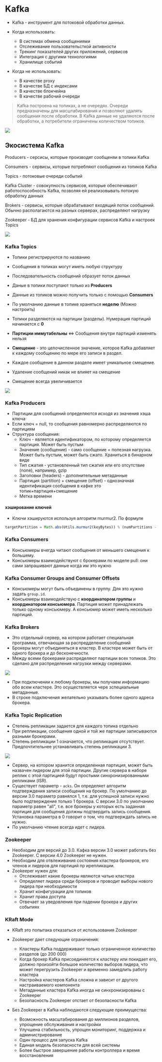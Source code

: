 # Kafka

- Kafka - инструмент для потоковой обработки данных.

- Когда использовать:
  - В системах обмена сообщениями
  - Отслеживание пользовательсткой активности
  - Трекинг показателей других приложений, сервисов
  - Интеграция с другими технологиями
  - Хранилище событий

- Когда не использовать:
    - В качестве proxy
    - В качестве БД с индексами
    - В качестве блокчейна
    - В качестве рабочий очереди

> Kafka построена на топиках, а не очередях. Очереди предназначены для масштабирования и позволяют удалять сообщения после обработки. В Kafka данные не удаляются после обработки, а потребители ограничены количеством топиков.

![](Images/Screenshot_1.png)

## Экосистема Kafka

Producers - серсисы, которые производят сообщеняи в топики Kafka

Consumers - сервисы, которые потребляют сообщения из топиков Kafka

Topics - потоковые очереди событий

Kafka Cluster - совокупность сервисов, которые обеспечивают работоспособность Kafka, позволяя ей реализовывать потокую обработку данных

Brokers - сервисы, которые обрабатывают входящий поток сообщений. Обычно располагаются на разных серверах, распределяют нагрузку

Zookeeper - БД для хранения конфигурации сервисов Kafka и настроек Topics

![](Images/Screenshot_2.png)

### Kafka Topics

- Топики регистрируются по названию
- Сообщения в топиках могут иметь любую структуру
- Последовательность сообщений образует поток данных


- Даные в топики поступают только из **Producers**
- Данные из топиков можно получить только с помощью **Consumers**
- По умолчанию данные в топике храняться **неделю** (Можно настроить)

- Топики разделяются на партиции (разделы). Нумерация партиций начинается с **0**
- **Партиции иммутабельны** <=> Сообщения внутри партиций изменять нельзя
- **Смещение** - это целочисленное значение, которое Kafka добавляет к каждому сообщению по мере его записи в раздел.
- Каждое сообщение в данном разделе имеет уникальное смещение.
- Удаление сообщений никак не влияет на смещение
- Смещение всегда увеличивается

![](Images/Screenshot_3.png)

### Kafka Producers

- Партиции для сообщений определяются исходя из значения хэша ключа
- Если ключ = null, то сообщения равномерно распределяются по партициям
- Структура сообщения:
  - Ключ - является идентификатором, по которому определяется партиция. Может быть пустым
  - Значение (сообщение) - само сообщение = полезная нагрузка. Может быть пустым, может быть сжато. Храниться в бинарном виде
  - Тип сжатия - установленный тип сжатия или его отсутствие (none), например, gzip
  - Заголовки (headers) - дополнительные метаданные
  - Партиция (partition) + смещение (offset) - однозначная идентификация сообщения в кафке это топик+партиция+смещение
  - Метка времени

#### хэширование ключей

- Ключи хэшируются используя алгоритм murmur2. По формуле
```javascript
targetPartition = Math.abs(Utils.murmur2(keyBytes)) % (numPartitions - 1)
```

### Kafka Consumers

- Консьюмеры вчегда читают сообщения от меньшего смещения к большему.
- Консьюмеры взаимодействуют с брокерами по моделе pull: они сами запрашивают данные когда им это нужно

### Kafka Consumer Groups and Consumer Offsets

- Консьюмеры могут быть объединены в группу. Для это нужно задать `group.id`.
- Консьюмеры взаимодействую с **координатором группы** и **координатором консьюмера**. Партиция может принадлежать только одному консьюмеру. А консьюмер может иметь несколько партиций.

### Kafka Brokers

- Это отдельный сервер, на котором работает специальная программа, отвечающая за распредделение сообщений
- Брокеры могут объединяться в кластер. В кластере может быть от одного брокера и до бесконечности.
- Между всеми брокерами распределяют партиции всех топиков. Это сделано для распределения нагрузки между серверами.

![](Images/Screenshot_4.png)

- При подключении к любому брокеры, мы получаем информацию обо всем кластере. Это осуществляется чере зспециальные метаданные.
- В строке подключения желательно указывать более одного адреса брокера.

### Kafka Topic Replication

- Степень репликации задается для каждого топика отдельно
- При репликации, сообщения одной и той же партиции записываются разными брокерами.
- Степень репликации 1 означается, что репликация отсутствует. Предпочтительнее устанавливать степень репликации 3.

![](Images/Screenshot_5.png)

- Сервер, на котором хранится определенная партиция, может быть назвачен лидером для этой партиции. Другие  сервера в наборе реплик с этой партицией будут простыми синхронизированными репликами (ISR).
- Существует параметр - `acks`. Он определяет алгоритм подтверждения записи сообщения на брокер. По умолчанию до версии 3.0 параметр равнялся 1, т.е. для успешной записи нужно было подтверждение только 1 брокера. С версии 3.0 по умолчанию параметр равен "all", т.е. все брокеры у которых есть заданная партиция для сообщения должны подтвердить запись сообщения. Установка параметра в 0 говорит о том, что подтверждать запись не нужно.
- По умолчанию чтение всегда идет с лидера.

### Zookeeper

- Необходим для версий до 3.0. Кафка версии 3.0 может работать без Zookeeper. С версии 4.0 Zookeeper не нужен.
- Необходим для отвлеживания состояния кластера брокеров, его членов и лидеров для партиций пр ирепликации.
- Zookeeper нужен для:
  - Отслеживает какие брокеры являются чатью кластера
  - Определяет лидера среди брокеров и проводит выборы нового лидера при необходимости
  - Хранит конфигурации для топиков
  - Хранит права доступа
  - Отвечает за уведовления при падении брокера и других событиях

### KRaft Mode

- KRaft это попытака отказаться от использования Zookeeper
- Zookeeper дает следующие ограничения:
  - Кластеры Kafka поддерживают только ограниченное количество разделов (до 200 000)
  - Когда брокер Kafka присоединяется к кластеру или покидает его, должно произойти большое количество выборов лидера, что может перегрузить Zookeeper и временно замедлить работу кластера
  - Настройка кластеров Kafka сложна и зависит от другого настраиваемого компонента
  - Метаданные кластера Kafka иногда не синхронизированы с Zookeeper
  - Безопасность Zookeeper отстает от безопасности Kafka

- Без Zookeeper в Kafka наблюдаются следующие преимущества:
  - Возможность масштабирования до миллионов разделов, упрощение обслуживания и настройки
  - Улучшена стабильность, упрощен мониторинг, поддержка и администрирование
  - Один процесс для запуска Kafka
  - Единая модель безопасности для всей системы
  - Более быстрое завершение работы контроллера и время восстановления
